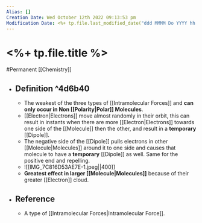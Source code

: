 ```yaml
---
Alias: []
Creation Date: Wed October 12th 2022 09:13:53 pm 
Modification Date: <%+ tp.file.last_modified_date("ddd MMMM Do YYYY hh:mm:ss a") %>
---
```

# <%+ tp.file.title %>
#Permanent [[Chemistry]]

- ## Definition ^4d6b40
	- The weakest of the three types of [[Intramolecular Forces]] and **can only occur in Non [[Polarity|Polar]] Molecules**.
	- [[Electron|Electrons]] move almost randomly in their orbit, this can result in instants when there are more [[Electron|Electrons]] towards one side of the [[Molecule]] then the other, and result in a **temporary** [[Dipole]].
	- The negative side of the [[Dipole]] pulls electrons in other [[Molecule|Molecules]] around it to one side and causes that molecule to have a **temporary** [[Dipole]] as well. Same for the positive end and repelling.
	- ![[IMG_7C816D53AE7E-1.jpeg||400]]
	- **Greatest effect in larger [[Molecule|Molecules]]** because of their greater [[Electron]] cloud.
- ## Reference
	- A type of [[Intramolecular Forces|Intramolecular Force]].